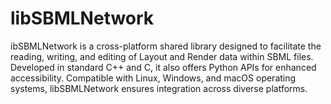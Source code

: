 # libSBMLNetwork

ibSBMLNetwork is a cross-platform shared library designed to facilitate the reading, writing, and editing of Layout and Render data within SBML files. Developed in standard C++ and C, it also offers Python APIs for enhanced accessibility. Compatible with Linux, Windows, and macOS operating systems, libSBMLNetwork ensures integration across diverse platforms.